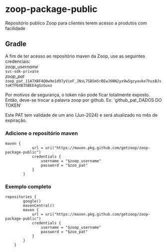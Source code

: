 # zoop-package-public
Repositório publico Zoop para clientes terem acesso a produtos com facilidade

## Gradle
A fim de ter acesso ao repositório maven da Zoop, use as seguintes credenciais:
<br />
*_zoop_username_*
<br />
`svc-sdk-private`
<br />
*_zoop_pat_*
<br />
`zoop_pat_11A7XBF4Q0w9o1d97yVieF_JNsL7SBSm5rBEwJ6NN2yx9w5gzyauke7husBJstoKfP6XB35BEE4gGzGuxo`
<br />

Por motivos de segurança, o token não pode ficar totalmente exposto. 
Então, deve-se trocar a palavra zoop por github. Ex: 'github_pat_DADOS DO TOKEN'

Este PAT tem validade de um ano (Jun-2024) e será atualizado no mês de expiração.

### Adicione o repositório maven
```
maven {
            url = uri("https://maven.pkg.github.com/getzoop/zoop-package-public")
            credentials {
                username = "$zoop_username"
                password = "$zoo_pat"
            }
        }
```

### Exemplo completo

```
repositories {
        google()
        mavenCentral()
        maven {
            url = uri("https://maven.pkg.github.com/getzoop/zoop-package-public")
            credentials {
                username = "$zoop_username"
                password = "$zoo_pat"
            }
        }
    }
```
